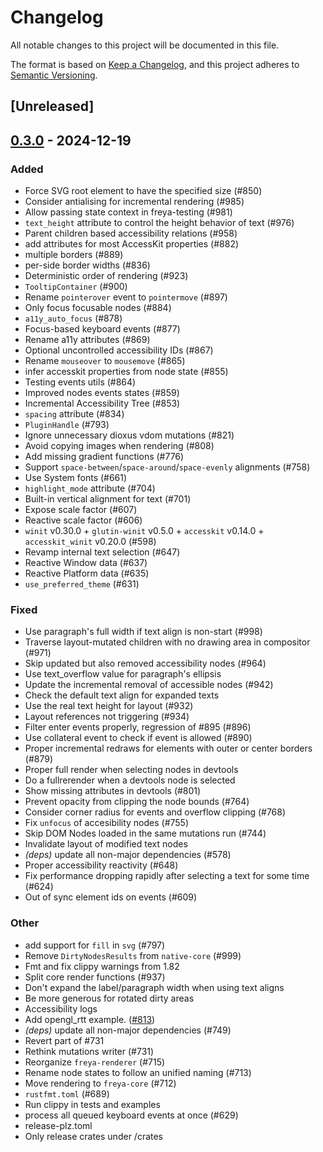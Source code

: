 # Changelog

All notable changes to this project will be documented in this file.

The format is based on [Keep a Changelog](https://keepachangelog.com/en/1.0.0/),
and this project adheres to [Semantic Versioning](https://semver.org/spec/v2.0.0.html).

## [Unreleased]

## [0.3.0](https://github.com/marc2332/freya/compare/freya-core-v0.2.1...freya-core-v0.3.0) - 2024-12-19

### Added

- Force SVG root element to have the specified size (#850)
- Consider antialising for incremental rendering (#985)
- Allow passing state context in freya-testing (#981)
- `text_height` attribute to control the height behavior of text (#976)
- Parent children based accessibility relations (#958)
- add attributes for most AccessKit properties (#882)
- multiple borders (#889)
- per-side border widths (#836)
- Deterministic order of rendering (#923)
- `TooltipContainer` (#900)
- Rename `pointerover` event to `pointermove` (#897)
- Only focus focusable nodes (#884)
- `a11y_auto_focus` (#878)
- Focus-based keyboard events (#877)
- Rename a11y attributes (#869)
- Optional uncontrolled accessibility IDs (#867)
- Rename `mouseover` to `mousemove` (#865)
- infer accesskit properties from node state (#855)
- Testing events utils (#864)
- Improved nodes events states (#859)
- Incremental Accessibility Tree (#853)
- `spacing` attribute (#834)
- `PluginHandle` (#793)
- Ignore unnecessary dioxus vdom mutations (#821)
- Avoid copying images when rendering (#808)
- Add missing gradient functions (#776)
- Support `space-between`/`space-around`/`space-evenly` alignments (#758)
- Use System fonts (#661)
- `highlight_mode` attribute (#704)
- Built-in vertical alignment for text (#701)
- Expose scale factor (#607)
- Reactive scale factor (#606)
- `winit` v0.30.0 + `glutin-winit` v0.5.0 + `accesskit` v0.14.0 + `accesskit_winit` v0.20.0  (#598)
- Revamp internal text selection (#647)
- Reactive Window data (#637)
- Reactive Platform data (#635)
- `use_preferred_theme` (#631)

### Fixed

- Use paragraph's full width if text align is non-start (#998)
- Traverse layout-mutated children with no drawing area in compositor (#971)
- Skip updated but also removed accessibility nodes (#964)
- Use text_overflow value for paragraph's ellipsis
- Update the incremental removal of accessible nodes (#942)
- Check the default text align for expanded texts
- Use the real text height for layout (#932)
- Layout references not triggering (#934)
- Filter enter events properly, regression of #895 (#896)
- Use collateral event to check if event is allowed (#890)
- Proper incremental redraws for elements with outer or center borders (#879)
- Proper full render when selecting nodes in devtools
- Do a fullrerender when a devtools node is selected
- Show missing attributes in devtools (#801)
- Prevent opacity from clipping the node bounds (#764)
- Consider corner radius for events and overflow clipping (#768)
- Fix `unfocus` of accesibility nodes (#755)
- Skip DOM Nodes loaded in the same mutations run (#744)
- Invalidate layout of modified text nodes
- *(deps)* update all non-major dependencies (#578)
- Proper accessibility reactivity (#648)
- Fix performance dropping rapidly after selecting a text for some time (#624)
- Out of sync element ids on events (#609)

### Other

- add support for `fill` in `svg` (#797)
- Remove `DirtyNodesResults` from `native-core` (#999)
- Fmt and fix clippy warnings from 1.82
- Split core render functions (#937)
- Don't expand the label/paragraph width when using text aligns
- Be more generous for rotated dirty areas
- Accessibility logs
- Add opengl_rtt example. ([#813](https://github.com/marc2332/freya/pull/813))
- *(deps)* update all non-major dependencies (#749)
- Revert part of #731
- Rethink mutations writer (#731)
- Reorganize `freya-renderer` (#715)
- Rename node states to follow an unified naming (#713)
- Move rendering to `freya-core` (#712)
- `rustfmt.toml` (#689)
- Run clippy in tests and examples
- process all queued keyboard events at once (#629)
- release-plz.toml
- Only release crates under /crates
